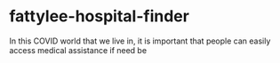 # fattylee-hospital-finder
In this COVID world that we live in, it is important that people can easily access medical assistance if need be
